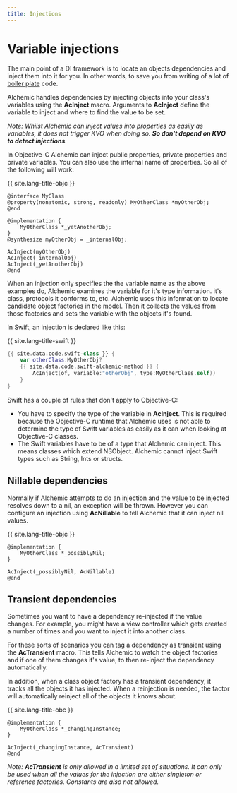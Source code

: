 ```yaml
---
title: Injections
---
```


# Variable injections

The main point of a DI framework is to locate an objects dependencies and inject them into it for you. In other words, to save you from writing of a lot of [boiler plate](https://en.wikipedia.org/wiki/Boilerplate_code) code. 

Alchemic handles dependencies by injecting objects into your class's variables using the __AcInject__ macro. Arguments to __AcInject__ define the variable to inject and where to find the value to be set. 

*Note: Whilst Alchemic can inject values into properties as easily as variables, it does not trigger KVO when doing so. __So don't depend on KVO to detect injections__.*

In Objective-C Alchemic can inject public properties, private properties and private variables. You can also use the internal name of properties. So all of the following will work:

{{ site.lang-title-objc }}
```objc
@interface MyClass
@property(nonatomic, strong, readonly) MyOtherClass *myOtherObj;
@end

@implementation {
    MyOtherClass *_yetAnotherObj;
}
@synthesize myOtherObj = _internalObj;

AcInject(myOtherObj)
AcInject(_internalObj)
AcInject(_yetAnotherObj)
@end
```

When an injection only specifies the the variable name as the above examples do, Alchemic examines the variable for it's type information. it's class, protocols it conforms to, etc. Alchemic uses this information to locate candidate object factories in the model. Then it collects the values from those factories and sets the variable with the objects it's found. 

In Swift, an injection is declared like this:

{{ site.lang-title-swift }}
```swift
{{ site.data.code.swift-class }} {
    var otherClass:MyOtherObj?
    {{ site.data.code.swift-alchemic-method }} {
        AcInject(of, variable:"otherObj", type:MyOtherClass.self))
    }
}
```

Swift has a couple of rules that don't apply to Objective-C: 

* You have to specify the type of the variable in __AcInject__. This is required because the Objective-C runtime that Alchemic uses is not able to determine the type of Swift variables as easily as it can when looking at Objective-C classes.
* The Swift variables have to be of a type that Alchemic can inject. This means classes which extend NSObject. Alchemic cannot inject Swift types such as String, Ints or structs. 

## Nillable dependencies

Normally if Alchemic attempts to do an injection and the value to be injected resolves down to a nil, an exception will be thrown. However you can configure an injection using __AcNillable__ to tell Alchemic that it can inject nil values. 

{{ site.lang-title-objc }}
```objc
@implementation {
    MyOtherClass *_possiblyNil;
}

AcInject(_possiblyNil, AcNillable)
@end
```

## Transient dependencies

Sometimes you want to have a dependency re-injected if the value changes. For example, you might have a view controller which gets created a number of times and you want to inject it into another class. 

For these sorts of scenarios you can tag a dependency as transient using the __AcTransient__ macro. This tells Alchemic to watch the object factories and if one of them changes it's value, to then re-inject the dependency automatically. 

In addition, when a class object factory has a transient dependency, it tracks all the objects it has injected. When a reinjection is needed, the factor will automatically reinject all of the objects it knows about.

{{ site.lang-title-obc }}
```objc
@implementation {
    MyOtherClass *_changingInstance;
}

AcInject(_changingInstance, AcTransient)
@end
```

*Note: __AcTransient__ is only allowed in a limited set of situations. It can only be used when all the values for the injection are either singleton or reference factories. Constants are also not allowed.*




